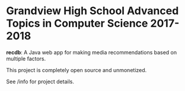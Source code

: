 # Grandview High School Advanced Topics in Computer Science 2017-2018
**recdb**: A Java web app for making media recommendations based on multiple factors.

This project is completely open source and unmonetized.

See /info for project details.
